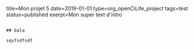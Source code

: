 title=Mon projet 5
date=2019-01-01
type=org_openCiLife_project
tags=test
status=published
exerpt=Mon super text d'intro
~~~~~~

## bala

sqsfsdfsdf